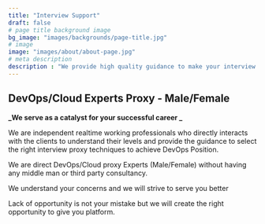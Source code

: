 ```yaml
---
title: "Interview Support"
draft: false
# page title background image
bg_image: "images/backgrounds/page-title.jpg"
# image
image: "images/about/about-page.jpg"
# meta description
description : "We provide high quality guidance to make your interview more success from Professional Realtime Experts"
---
```


## DevOps/Cloud Experts Proxy - Male/Female

**_We serve as a catalyst for your successful career _**

We are independent realtime working professionals who directly interacts with the clients to understand their levels and provide the guidance to select the right interview proxy techniques to achieve DevOps Position. 

We are direct DevOps/Cloud proxy Experts (Male/Female) without having any middle man or third party consultancy. 


We understand your concerns and we will strive to serve you better

Lack of opportunity is not your mistake but we will create the right opportunity to give you platform.